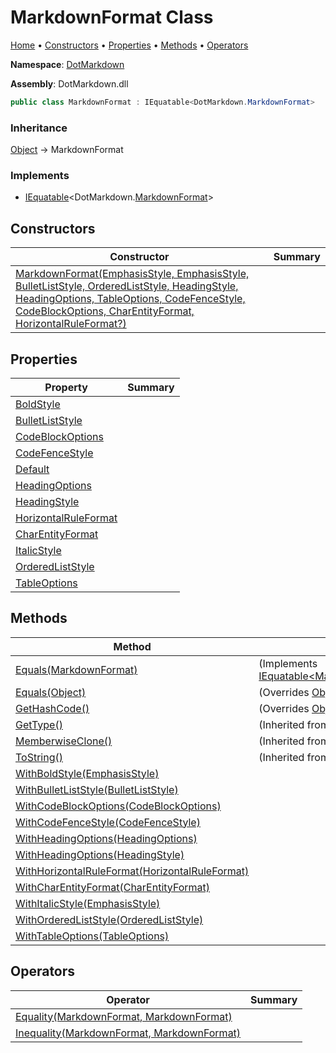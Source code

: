 # MarkdownFormat Class

[Home](../../README.md) &#x2022; [Constructors](#constructors) &#x2022; [Properties](#properties) &#x2022; [Methods](#methods) &#x2022; [Operators](#operators)

**Namespace**: [DotMarkdown](../README.md)

**Assembly**: DotMarkdown\.dll

```csharp
public class MarkdownFormat : IEquatable<DotMarkdown.MarkdownFormat>
```

### Inheritance

[Object](https://docs.microsoft.com/en-us/dotnet/api/system.object) &#x2192; MarkdownFormat

### Implements

* [IEquatable](https://docs.microsoft.com/en-us/dotnet/api/system.iequatable-1)\<DotMarkdown\.[MarkdownFormat](./README.md)>

## Constructors

| Constructor | Summary |
| ----------- | ------- |
| [MarkdownFormat(EmphasisStyle, EmphasisStyle, BulletListStyle, OrderedListStyle, HeadingStyle, HeadingOptions, TableOptions, CodeFenceStyle, CodeBlockOptions, CharEntityFormat, HorizontalRuleFormat?)](-ctor/README.md) | |

## Properties

| Property | Summary |
| -------- | ------- |
| [BoldStyle](BoldStyle/README.md) | |
| [BulletListStyle](BulletListStyle/README.md) | |
| [CodeBlockOptions](CodeBlockOptions/README.md) | |
| [CodeFenceStyle](CodeFenceStyle/README.md) | |
| [Default](Default/README.md) | |
| [HeadingOptions](HeadingOptions/README.md) | |
| [HeadingStyle](HeadingStyle/README.md) | |
| [HorizontalRuleFormat](HorizontalRuleFormat/README.md) | |
| [CharEntityFormat](CharEntityFormat/README.md) | |
| [ItalicStyle](ItalicStyle/README.md) | |
| [OrderedListStyle](OrderedListStyle/README.md) | |
| [TableOptions](TableOptions/README.md) | |

## Methods

| Method | Summary |
| ------ | ------- |
| [Equals(MarkdownFormat)](Equals/README.md#DotMarkdown_MarkdownFormat_Equals_DotMarkdown_MarkdownFormat_) |  \(Implements [IEquatable\<MarkdownFormat>.Equals](https://docs.microsoft.com/en-us/dotnet/api/system.iequatable-1.equals)\) |
| [Equals(Object)](Equals/README.md#DotMarkdown_MarkdownFormat_Equals_System_Object_) |  \(Overrides [Object.Equals](https://docs.microsoft.com/en-us/dotnet/api/system.object.equals)\) |
| [GetHashCode()](GetHashCode/README.md) |  \(Overrides [Object.GetHashCode](https://docs.microsoft.com/en-us/dotnet/api/system.object.gethashcode)\) |
| [GetType()](https://docs.microsoft.com/en-us/dotnet/api/system.object.gettype) |  \(Inherited from [Object](https://docs.microsoft.com/en-us/dotnet/api/system.object)\) |
| [MemberwiseClone()](https://docs.microsoft.com/en-us/dotnet/api/system.object.memberwiseclone) |  \(Inherited from [Object](https://docs.microsoft.com/en-us/dotnet/api/system.object)\) |
| [ToString()](https://docs.microsoft.com/en-us/dotnet/api/system.object.tostring) |  \(Inherited from [Object](https://docs.microsoft.com/en-us/dotnet/api/system.object)\) |
| [WithBoldStyle(EmphasisStyle)](WithBoldStyle/README.md) | |
| [WithBulletListStyle(BulletListStyle)](WithBulletListStyle/README.md) | |
| [WithCodeBlockOptions(CodeBlockOptions)](WithCodeBlockOptions/README.md) | |
| [WithCodeFenceStyle(CodeFenceStyle)](WithCodeFenceStyle/README.md) | |
| [WithHeadingOptions(HeadingOptions)](WithHeadingOptions/README.md#DotMarkdown_MarkdownFormat_WithHeadingOptions_DotMarkdown_HeadingOptions_) | |
| [WithHeadingOptions(HeadingStyle)](WithHeadingOptions/README.md#DotMarkdown_MarkdownFormat_WithHeadingOptions_DotMarkdown_HeadingStyle_) | |
| [WithHorizontalRuleFormat(HorizontalRuleFormat)](WithHorizontalRuleFormat/README.md) | |
| [WithCharEntityFormat(CharEntityFormat)](WithCharEntityFormat/README.md) | |
| [WithItalicStyle(EmphasisStyle)](WithItalicStyle/README.md) | |
| [WithOrderedListStyle(OrderedListStyle)](WithOrderedListStyle/README.md) | |
| [WithTableOptions(TableOptions)](WithTableOptions/README.md) | |

## Operators

| Operator | Summary |
| -------- | ------- |
| [Equality(MarkdownFormat, MarkdownFormat)](op_Equality/README.md) | |
| [Inequality(MarkdownFormat, MarkdownFormat)](op_Inequality/README.md) | |


